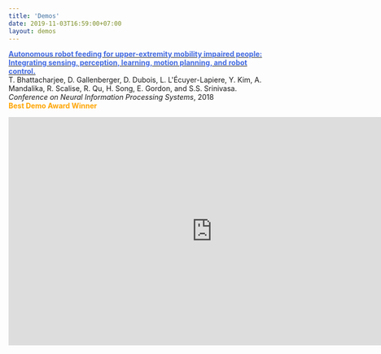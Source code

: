 ```yaml
---
title: 'Demos'
date: 2019-11-03T16:59:00+07:00
layout: demos
---
```


[<font color="4169E1">__Autonomous robot feeding for upper-extremity mobility impaired people: Integrating sensing, perception, learning, motion planning, and robot control.__</font>](https://www.youtube.com/watch?v=t2eO4CD-0WY)  
T. Bhattacharjee, D. Gallenberger, D. Dubois, L. L'Écuyer-Lapiere, Y. Kim, A. Mandalika, R. Scalise, R. Qu, H. Song, E. Gordon, and S.S. Srinivasa.  
_Conference on Neural Information Processing Systems_, 2018  
<i class="fas fa-medal"></i><font color="FFA500">__Best Demo Award Winner__</font>

<iframe width="800" height="450" style="margin-bottom:25px" src="https://www.youtube.com/embed/t2eO4CD-0WY" frameborder="0" allow="accelerometer; autoplay; encrypted-media; gyroscope; picture-in-picture" allowfullscreen></iframe>

<head>
    <script src="https://kit.fontawesome.com/b4fc805455.js" crossorigin="anonymous"></script>
</head>
